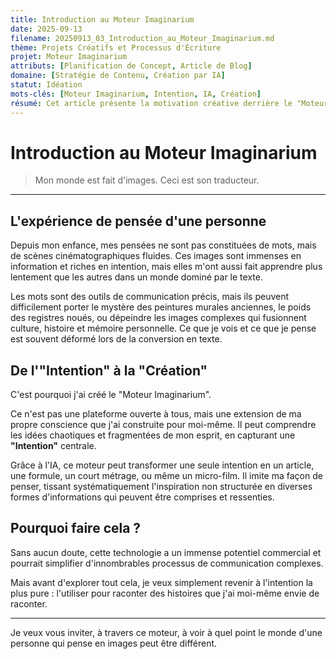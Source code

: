 ```yaml
---
title: Introduction au Moteur Imaginarium
date: 2025-09-13
filename: 20250913_03_Introduction_au_Moteur_Imaginarium.md
thème: Projets Créatifs et Processus d'Écriture
projet: Moteur Imaginarium
attributs: [Planification de Concept, Article de Blog]
domaine: [Stratégie de Contenu, Création par IA]
statut: Idéation
mots-clés: [Moteur Imaginarium, Intention, IA, Création]
résumé: Cet article présente la motivation créative derrière le "Moteur Imaginarium", ses concepts fondamentaux, et la manière dont il transforme la pensée personnelle basée sur des images en contenu structuré grâce à l'IA.
---
```

# Introduction au Moteur Imaginarium

> Mon monde est fait d'images. Ceci est son traducteur.

---

## L'expérience de pensée d'une personne

Depuis mon enfance, mes pensées ne sont pas constituées de mots, mais de scènes cinématographiques fluides. Ces images sont immenses en information et riches en intention, mais elles m'ont aussi fait apprendre plus lentement que les autres dans un monde dominé par le texte.

Les mots sont des outils de communication précis, mais ils peuvent difficilement porter le mystère des peintures murales anciennes, le poids des registres noués, ou dépeindre les images complexes qui fusionnent culture, histoire et mémoire personnelle. Ce que je vois et ce que je pense est souvent déformé lors de la conversion en texte.

## De l'"Intention" à la "Création"

C'est pourquoi j'ai créé le "Moteur Imaginarium".

Ce n'est pas une plateforme ouverte à tous, mais une extension de ma propre conscience que j'ai construite pour moi-même. Il peut comprendre les idées chaotiques et fragmentées de mon esprit, en capturant une **"Intention"** centrale.

Grâce à l'IA, ce moteur peut transformer une seule intention en un article, une formule, un court métrage, ou même un micro-film. Il imite ma façon de penser, tissant systématiquement l'inspiration non structurée en diverses formes d'informations qui peuvent être comprises et ressenties.

## Pourquoi faire cela ?

Sans aucun doute, cette technologie a un immense potentiel commercial et pourrait simplifier d'innombrables processus de communication complexes.

Mais avant d'explorer tout cela, je veux simplement revenir à l'intention la plus pure : l'utiliser pour raconter des histoires que j'ai moi-même envie de raconter.

---

Je veux vous inviter, à travers ce moteur, à voir à quel point le monde d'une personne qui pense en images peut être différent.
